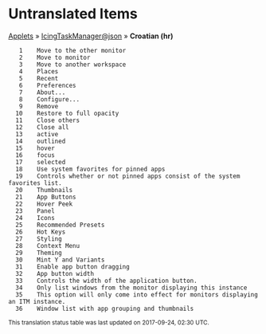 # Untranslated Items
[Applets](../../../README.md) &#187; [IcingTaskManager@json](../README.md) &#187; **Croatian (hr)**

       1	Move to the other monitor
       2	Move to monitor 
       3	Move to another workspace
       4	Places
       5	Recent
       6	Preferences
       7	About...
       8	Configure...
       9	Remove
      10	Restore to full opacity
      11	Close others
      12	Close all
      13	active
      14	outlined
      15	hover
      16	focus
      17	selected
      18	Use system favorites for pinned apps
      19	Controls whether or not pinned apps consist of the system favorites list.
      20	Thumbnails
      21	App Buttons
      22	Hover Peek
      23	Panel
      24	Icons
      25	Recommended Presets
      26	Hot Keys
      27	Styling
      28	Context Menu
      29	Theming
      30	Mint Y and Variants
      31	Enable app button dragging
      32	App button width
      33	Controls the width of the application button.
      34	Only list windows from the monitor displaying this instance
      35	This option will only come into effect for monitors displaying an ITM instance.
      36	Window list with app grouping and thumbnails

<sup>This translation status table was last updated on 2017-09-24, 02:30 UTC.</sup>
